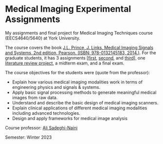 # Medical Imaging Experimental Assignments
My assignments and final project for Medical Imaging Techniques course (EECS4640/5640) at York University.


The course covers the book [J.L. Prince, J. Links, Medical Imaging Signals and Systems, 2nd edition, Pearson. (ISBN: 978-0132145183, 2014.)](https://www.pearson.com/en-us/subject-catalog/p/medical-imaging-signals-and-systems/P200000003390/9780137982028). 
For the graduate students, it has 3 assignments [[first](./first_assignment/), [second](./second_assignment/), and [third](./third_assignment/)], one [literature review project](./LR_project.pdf), a midterm exam, and a final exam.

The course objectives for the students were (quote from the professor):
* Explain how various medical imaging modalities work in terms of engineering physics and signals & systems.
* Apply basic signal processing methods to generate meaningful medical images from raw data.
* Understand and describe the basic design of medical imaging scanners.
* Explain clinical applications of different medical imaging modalities including advanced technologies.
* Design and apply frameworks for medical image analysis


Course professor: [Ali Sadeghi-Naini](https://scholar.google.com/citations?user=NqncrQ8AAAAJ)

Semester: Winter 2023
